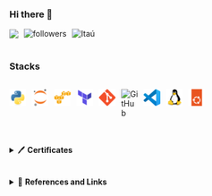 ### Hi there 👋

<div style="display: flex; flex-direction: row; align-items: center;">

  <a href="www.linkedin.com/in/lmatospereira" target="_blank">
    <img align="left" style="margin-right: 10px;" src="https://img.shields.io/badge/-LinkedIn-%230077B5?style=for-the-badge&logo=linkedin&logoColor=white" target="_blank">
  </a>
  
  <a href="https://github.com/lmatospereira?tab=followers">
    <img align="left" style="margin-right: 10px;" alt="followers" title="Follow me on Github" src="https://custom-icon-badges.demolab.com/github/followers/lmatospereira?color=673FCF&labelColor=542DB5&style=for-the-badge&logo=person-add&label=Follow&logoColor=white"/>
  </a>
  
  <a href="https://www.itau.com.br/">
    <img align="left" style="margin-right: 10px;" alt="Itaú" title="Itaú" src="https://custom-icon-badges.demolab.com/static/v1?logo=itau&label=working+@&message=itau&labelColor=E1017C&color=FE209B&style=for-the-badge">
  </a>
  
</div>

<br>

### Stacks

<div style="display: flex; flex-wrap: wrap;">

  <a href="https://www.python.org/"><img align="left" alt="Python" width="30px" style="margin-right: 10px;" src="https://raw.githubusercontent.com/devicons/devicon/master/icons/python/python-original.svg"/></a>
  
  <a href="https://jupyter.org/"><img align="left" alt="Jupyter" width="30px" style="margin-right: 10px;" src="https://raw.githubusercontent.com/devicons/devicon/master/icons/jupyter/jupyter-original.svg"/></a>
  
  <a href="https://aws.amazon.com/"><img align="left" alt="AWS" width="30px" style="margin-right: 10px;" src="https://raw.githubusercontent.com/devicons/devicon/master/icons/amazonwebservices/amazonwebservices-original.svg"/></a>
  
  <a href="https://www.terraform.io/"><img align="left" alt="Terraform" width="30px" style="margin-right: 10px;" src="https://raw.githubusercontent.com/devicons/devicon/master/icons/terraform/terraform-original.svg"/></a>
  
  <a href="https://git-scm.com/"><img align="left" alt="Git" width="30px" style="margin-right: 10px;" src="https://raw.githubusercontent.com/devicons/devicon/master/icons/git/git-original.svg"/></a>
  
  <a href="https://github.com/"><img align="left" alt="GitHub" width="30px" style="margin-right: 10px;" src="https://user-images.githubusercontent.com/3369400/139447912-e0f43f33-6d9f-45f8-be46-2df5bbc91289.png"/></a>
  
  <a href="https://code.visualstudio.com/"><img align="left" alt="VSCode" width="30px" style="margin-right: 10px;" src="https://raw.githubusercontent.com/devicons/devicon/master/icons/vscode/vscode-original.svg"/></a>
  
  <a href="https://www.linux.org/"><img align="left" alt="Linux" width="30px" style="margin-right: 10px;" src="https://raw.githubusercontent.com/devicons/devicon/master/icons/linux/linux-original.svg"/></a>
  
  <a href="https://ubuntu.com/"><img align="left" alt="Ubuntu" width="30px" style="margin-right: 10px;" src="https://raw.githubusercontent.com/devicons/devicon/master/icons/ubuntu/ubuntu-plain.svg"/></a>
<br>  
</div>

<br>
<br>

<div style="display: flex; flex-direction: column;">

<details>
  <summary>🖊️ <b>Certificates</b> </summary>
  
  <a href="https://www.credly.com/badges/8aacfeda-ca0b-49e0-a9f6-788993e723fd/public_url">
    <img src="https://images.credly.com/size/340x340/images/0e284c3f-5164-4b21-8660-0d84737941bc/image.png" alt="AWS Solutions Architect Associate Badge" align="left" width="100px">
  </a>

</details>

<br>
<br>

<details>
  <summary>🔗 <b>References and Links</b></summary>
  
- Devs: [@ThiagoPanini](https://github.com/ThiagoPanini), [@ForrestKnight](https://github.com/forrestknight), [@DenverCoder1](https://github.com/DenverCoder1), [@CodeSTACKr](https://github.com/codeSTACKr), [@rishavchanda](https://github.com/rishavchanda), [@rafaballerini](https://github.com/rafaballerini), [@arthurspk](https://github.com/arthurspk), [@Lissy93](https://github.com/Lissy93), [@gautamkrishnar](https://github.com/gautamkrishnar)

</details>
</div>
